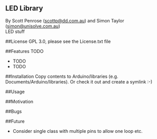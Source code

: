 LED Library
----------------
By Scott Penrose (scottp@dd.com.au) and Simon Taylor (simon@unisolve.com.au)
<br/>
LED stuff

##License
GPL 3.0, please see the License.txt file

##Features
TODO

- TODO
- TODO

##Installation
Copy contents to Arduino/libraries (e.g. Documents/Arduino/libraries). Or check
it out and create a symlink :-)

##Usage

##Motivation

##Bugs

##Future

- Consider single class with multiple pins to allow one loop etc.
